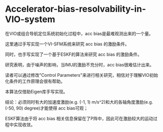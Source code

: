 # Accelerator-bias-resolvability-in-VIO-system
在VIO或组合导航定位系统初始化过程中，acc bias是最难观测出来的一个量。

这里通过手写实现一个VI-SFM系统来研究 acc bias 的激励条件。

同时，也手写实现了一个基于ESKF的算法来研究 acc bias 的激励条件。

研究表明，由于噪声的影响，当IMU的激励不充分时，acc bias很难估计出来。

读者可以通过修改"Control Parameters"来进行相关研究，相信对于理解VIO初始化条件的工作原理会很有帮助。

本算法仅借助Eigen库手写实现。

结论：必须同时有大的加速度激励(e.g. (-1, 1) m/s^2)和大的各轴角度激励(e.g. (-50, 90) degree)才能使得 acc bias可观；

ESKF算法由于将 acc bias 相关信息保留在了P阵中，因此可在激励较大的运动过程中实现收敛。
